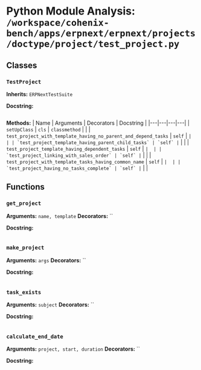 # Python Module Analysis: `/workspace/cohenix-bench/apps/erpnext/erpnext/projects/doctype/project/test_project.py`

## Classes

### `TestProject`
**Inherits:** `ERPNextTestSuite`


**Docstring:**
```

```

**Methods:**
| Name | Arguments | Decorators | Docstring |
|---|---|---|---|
| `setUpClass` | `cls` | `classmethod` |  |
| `test_project_with_template_having_no_parent_and_depend_tasks` | `self` | `` |  |
| `test_project_template_having_parent_child_tasks` | `self` | `` |  |
| `test_project_template_having_dependent_tasks` | `self` | `` |  |
| `test_project_linking_with_sales_order` | `self` | `` |  |
| `test_project_with_template_tasks_having_common_name` | `self` | `` |  |
| `test_project_having_no_tasks_complete` | `self` | `` |  |





## Functions

### `get_project`
**Arguments:** `name, template`
**Decorators:** ``

**Docstring:**
```

```
### `make_project`
**Arguments:** `args`
**Decorators:** ``

**Docstring:**
```

```
### `task_exists`
**Arguments:** `subject`
**Decorators:** ``

**Docstring:**
```

```
### `calculate_end_date`
**Arguments:** `project, start, duration`
**Decorators:** ``

**Docstring:**
```

```

